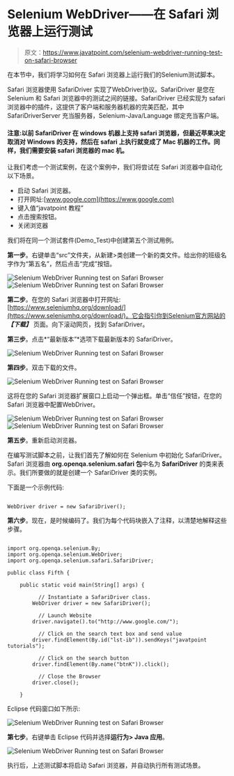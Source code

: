 # Selenium WebDriver——在 Safari 浏览器上运行测试

> 原文：<https://www.javatpoint.com/selenium-webdriver-running-test-on-safari-browser>

在本节中，我们将学习如何在 Safari 浏览器上运行我们的Selenium测试脚本。

Safari 浏览器使用 SafariDriver 实现了WebDriver协议。SafariDriver 是您在 Selenium 和 Safari 浏览器中的测试之间的链接。SafariDriver 已经实现为 safari 浏览器中的插件，这提供了客户端和服务器机器的完美匹配，其中 SafariDriverServer 充当服务器，Selenium-Java/Language 绑定充当客户端。

#### 注意:以前 SafariDriver 在 windows 机器上支持 safari 浏览器，但最近苹果决定取消对 Windows 的支持，然后在 safari 上执行就变成了 Mac 机器的工作。同样，我们需要安装 safari 浏览器的 mac 机。

让我们考虑一个测试案例，在这个案例中，我们将尝试在 Safari 浏览器中自动化以下场景。

*   启动 Safari 浏览器。
*   打开网址:[www.google.com](https://www.google.com)
*   键入值“javatpoint 教程”
*   点击搜索按钮。
*   关闭浏览器

我们将在同一个测试套件(Demo_Test)中创建第五个测试用例。

**第一步**。右键单击“src”文件夹，从新建>类创建一个新的类文件。给出你的班级名字作为“第五名”，然后点击“完成”按钮。

![Selenium WebDriver Running test on Safari Browser](img/eeb0c0f48dc1bfaaae4a1bbf4881ad07.png) ![Selenium WebDriver Running test on Safari Browser](img/45cf7a396220b75a1618cb6c43583b80.png)

**第二步**。在您的 Safari 浏览器中打开网址:[https://www.seleniumhq.org/download/](https://www.seleniumhq.org/download/)。它会指引你到Selenium官方网站的 ***【下载】*** 页面。向下滚动网页，找到 SafariDriver。

**第三步**。点击*“最新版本”*选项下载最新版本的 SafariDriver。

![Selenium WebDriver Running test on Safari Browser](img/dee15c10781973b3256f20a8eb7c45b3.png)

**第四步**。双击下载的文件。

![Selenium WebDriver Running test on Safari Browser](img/8ac1002840dc2e7a3b05261d1098610c.png)

这将在您的 Safari 浏览器扩展窗口上启动一个弹出框。单击“信任”按钮，在您的 Safari 浏览器中配置WebDriver。

![Selenium WebDriver Running test on Safari Browser](img/66e477eba7b539eb1fd9679c402fecaf.png)
![Selenium WebDriver Running test on Safari Browser](img/08d7298810eb95a97c363664afb0fa70.png)

**第五步**。重新启动浏览器。

在编写测试脚本之前，让我们首先了解如何在 Selenium 中初始化 SafariDriver。Safari 浏览器由 **org.openqa.selenium.safari 包**中名为 **SafariDriver** 的类来表示。我们所要做的就是创建一个 SafariDriver 类的实例。

下面是一个示例代码:

```

WebDriver driver = new SafariDriver();

```

**第六步**。现在，是时候编码了。我们为每个代码块嵌入了注释，以清楚地解释这些步骤。

```

import org.openqa.selenium.By;
import org.openqa.selenium.WebDriver;
import org.openqa.selenium.safari.SafariDriver;

public class Fifth {

	public static void main(String[] args) {

		  // Instantiate a SafariDriver class. 	
		WebDriver driver = new SafariDriver();

		  // Launch Website
		driver.navigate().to("http://www.google.com/");

		  // Click on the search text box and send value
		driver.findElement(By.id("lst-ib")).sendKeys("javatpoint tutorials");

		  // Click on the search button
		driver.findElement(By.name("btnK")).click();

		  // Close the Browser
		driver.close();

	}

```

Eclipse 代码窗口如下所示:

![Selenium WebDriver Running test on Safari Browser](img/825859a447d873bacbd567ced576193b.png)

**第七步**。右键单击 Eclipse 代码并选择**运行为> Java 应用**。

![Selenium WebDriver Running test on Safari Browser](img/70d49521dc54bd2a3c7eafc73c326a96.png)

执行后，上述测试脚本将启动 Safari 浏览器，并自动执行所有测试场景。